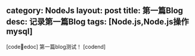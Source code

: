 category:    NodeJs
layout:     post
title:      第一篇Blog
desc:       记录第一篇Blog
tags:       [Node.js,Node.js操作mysql]
---
[code:shell:edoc]
第一篇blog测试！
[codend]